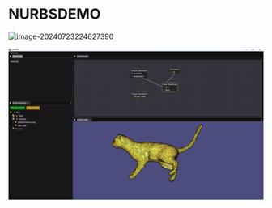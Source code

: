 # NURBSDEMO

![image-20240723224627390](README.assets/image-20240723224627390.png)



![image-20240819214538239](README.assets/image-20240819214538239.png)